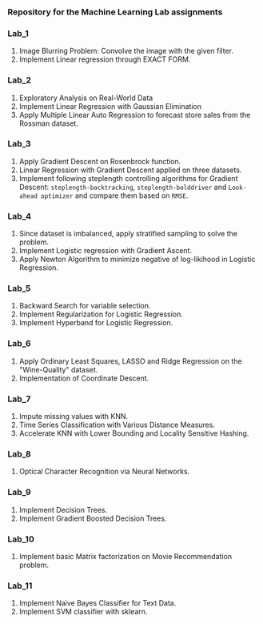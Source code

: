 ### Repository for the Machine Learning Lab assignments


### Lab_1
1. Image Blurring Problem: Convolve the image with the given filter.
2. Implement Linear regression through EXACT FORM.

### Lab_2
1. Exploratory Analysis on Real-World Data
2. Implement Linear Regression with Gaussian Elimination
3. Apply Multiple Linear Auto Regression to forecast store sales from the Rossman dataset.

### Lab_3

1. Apply Gradient Descent on Rosenbrock function.
2. Linear Regression with Gradient Descent applied on three datasets.
3. Implement following steplength controlling algorithms for Gradient Descent: ```steplength-backtracking```, ```steplength-bolddriver``` and ```Look-ahead optimizer``` and compare them based on ```RMSE```.

### Lab_4

1. Since dataset is imbalanced, apply stratified sampling to solve the problem.
2. Implement Logistic regression with Gradient Ascent.
3. Apply Newton Algorithm to minimize negative of log-likihood in Logistic Regression.

### Lab_5
1. Backward Search for variable selection.
2. Implement Regularization for Logistic Regression.
3. Implement Hyperband for Logistic Regression.

### Lab_6
1. Apply Ordinary Least Squares, LASSO and Ridge Regression on the "Wine-Quality" dataset.	
2. Implementation of Coordinate Descent.

### Lab_7
1. Impute missing values with KNN.
2. Time Series Classification with Various Distance Measures.
3. Accelerate KNN with Lower Bounding and Locality Sensitive Hashing.

### Lab_8
1. Optical Character Recognition via Neural Networks.

### Lab_9
1. Implement Decision Trees.
2. Implement Gradient Boosted Decision Trees.

### Lab_10
1. Implement basic Matrix factorization on Movie Recommendation problem.

### Lab_11
1. Implement Naive Bayes Classifier for Text Data.
2. Implement SVM classifier with sklearn.
 

